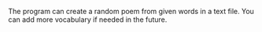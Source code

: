 The program can create a random poem from given words in a text file.
You can add more vocabulary if needed in the future.

